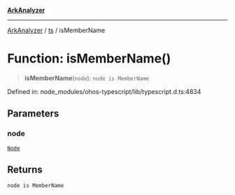 [**ArkAnalyzer**](../../../../README.md)

***

[ArkAnalyzer](../../../../globals.md) / [ts](../README.md) / isMemberName

# Function: isMemberName()

> **isMemberName**(`node`): `node is MemberName`

Defined in: node\_modules/ohos-typescript/lib/typescript.d.ts:4834

## Parameters

### node

[`Node`](../interfaces/Node.md)

## Returns

`node is MemberName`
